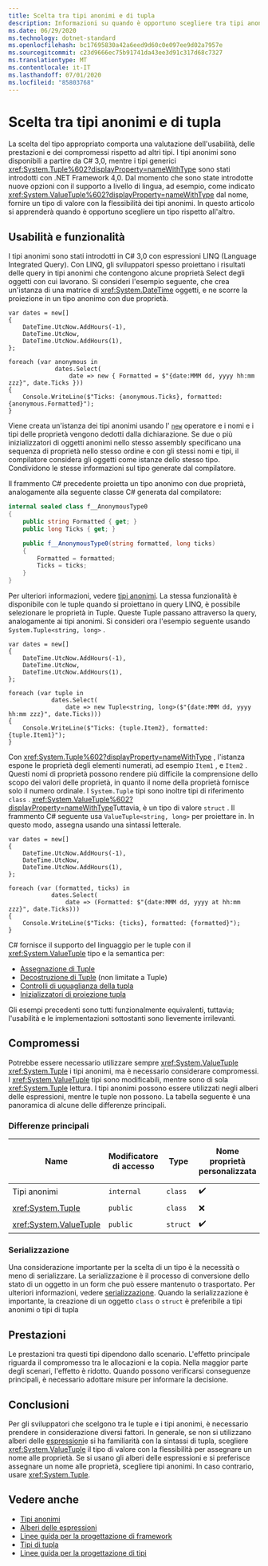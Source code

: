 ```yaml
---
title: Scelta tra tipi anonimi e di tupla
description: Informazioni su quando è opportuno scegliere tra tipi anonimi e tipo di tupla.
ms.date: 06/29/2020
ms.technology: dotnet-standard
ms.openlocfilehash: bc17695830a42a6eed9d60c0e097ee9d02a7957e
ms.sourcegitcommit: c23d9666ec75b91741da43ee3d91c317d68c7327
ms.translationtype: MT
ms.contentlocale: it-IT
ms.lasthandoff: 07/01/2020
ms.locfileid: "85803768"
---
```

# <a name="choosing-between-anonymous-and-tuple-types"></a>Scelta tra tipi anonimi e di tupla

La scelta del tipo appropriato comporta una valutazione dell'usabilità, delle prestazioni e dei compromessi rispetto ad altri tipi. I tipi anonimi sono disponibili a partire da C# 3,0, mentre i tipi generici <xref:System.Tuple%602?displayProperty=nameWithType> sono stati introdotti con .NET Framework 4,0. Dal momento che sono state introdotte nuove opzioni con il supporto a livello di lingua, ad esempio, come indicato <xref:System.ValueTuple%602?displayProperty=nameWithType> dal nome, fornire un tipo di valore con la flessibilità dei tipi anonimi. In questo articolo si apprenderà quando è opportuno scegliere un tipo rispetto all'altro.

## <a name="usability-and-functionality"></a>Usabilità e funzionalità

I tipi anonimi sono stati introdotti in C# 3,0 con espressioni LINQ (Language Integrated Query). Con LINQ, gli sviluppatori spesso proiettano i risultati delle query in tipi anonimi che contengono alcune proprietà Select degli oggetti con cui lavorano. Si consideri l'esempio seguente, che crea un'istanza di una matrice di <xref:System.DateTime> oggetti, e ne scorre la proiezione in un tipo anonimo con due proprietà.

```csharp-interactive
var dates = new[]
{
    DateTime.UtcNow.AddHours(-1),
    DateTime.UtcNow,
    DateTime.UtcNow.AddHours(1),
};

foreach (var anonymous in
             dates.Select(
                 date => new { Formatted = $"{date:MMM dd, yyyy hh:mm zzz}", date.Ticks }))
{
    Console.WriteLine($"Ticks: {anonymous.Ticks}, formatted: {anonymous.Formatted}");
}
```

Viene creata un'istanza dei tipi anonimi usando l' [`new`](../../csharp/language-reference/operators/new-operator.md) operatore e i nomi e i tipi delle proprietà vengono dedotti dalla dichiarazione. Se due o più inizializzatori di oggetti anonimi nello stesso assembly specificano una sequenza di proprietà nello stesso ordine e con gli stessi nomi e tipi, il compilatore considera gli oggetti come istanze dello stesso tipo. Condividono le stesse informazioni sul tipo generate dal compilatore.

Il frammento C# precedente proietta un tipo anonimo con due proprietà, analogamente alla seguente classe C# generata dal compilatore:

```csharp
internal sealed class f__AnonymousType0
{
    public string Formatted { get; }
    public long Ticks { get; }

    public f__AnonymousType0(string formatted, long ticks)
    {
        Formatted = formatted;
        Ticks = ticks;
    }
}
```

Per ulteriori informazioni, vedere [tipi anonimi](../../csharp/programming-guide/classes-and-structs/anonymous-types.md). La stessa funzionalità è disponibile con le tuple quando si proiettano in query LINQ, è possibile selezionare le proprietà in Tuple. Queste Tuple passano attraverso la query, analogamente ai tipi anonimi. Si consideri ora l'esempio seguente usando `System.Tuple<string, long>` .

```csharp-interactive
var dates = new[]
{
    DateTime.UtcNow.AddHours(-1),
    DateTime.UtcNow,
    DateTime.UtcNow.AddHours(1),
};

foreach (var tuple in
            dates.Select(
                date => new Tuple<string, long>($"{date:MMM dd, yyyy hh:mm zzz}", date.Ticks)))
{
    Console.WriteLine($"Ticks: {tuple.Item2}, formatted: {tuple.Item1}");
}
```

Con <xref:System.Tuple%602?displayProperty=nameWithType> , l'istanza espone le proprietà degli elementi numerati, ad esempio `Item1` , e `Item2` . Questi nomi di proprietà possono rendere più difficile la comprensione dello scopo dei valori delle proprietà, in quanto il nome della proprietà fornisce solo il numero ordinale. I `System.Tuple` tipi sono inoltre tipi di riferimento `class` . <xref:System.ValueTuple%602?displayProperty=nameWithType>Tuttavia, è un tipo di valore `struct` . Il frammento C# seguente usa `ValueTuple<string, long>` per proiettare in. In questo modo, assegna usando una sintassi letterale.

```csharp-interactive
var dates = new[]
{
    DateTime.UtcNow.AddHours(-1),
    DateTime.UtcNow,
    DateTime.UtcNow.AddHours(1),
};

foreach (var (formatted, ticks) in
            dates.Select(
                date => (Formatted: $"{date:MMM dd, yyyy at hh:mm zzz}", date.Ticks)))
{
    Console.WriteLine($"Ticks: {ticks}, formatted: {formatted}");
}
```

C# fornisce il supporto del linguaggio per le tuple con il <xref:System.ValueTuple> tipo e la semantica per:

- [Assegnazione di Tuple](../../csharp/tuples.md#assignment-and-tuples)
- [Decostruzione di Tuple](../../csharp/deconstruct.md) (non limitate a Tuple)
- [Controlli di uguaglianza della tupla](../../csharp/tuples.md#equality-and-tuples)
- [Inizializzatori di proiezione tupla](../../csharp/tuples.md#tuple-projection-initializers)

Gli esempi precedenti sono tutti funzionalmente equivalenti, tuttavia; l'usabilità e le implementazioni sottostanti sono lievemente irrilevanti.

## <a name="tradeoffs"></a>Compromessi

Potrebbe essere necessario utilizzare sempre <xref:System.ValueTuple> <xref:System.Tuple> i tipi anonimi, ma è necessario considerare compromessi. I <xref:System.ValueTuple> tipi sono modificabili, mentre sono di sola <xref:System.Tuple> lettura. I tipi anonimi possono essere utilizzati negli alberi delle espressioni, mentre le tuple non possono. La tabella seguente è una panoramica di alcune delle differenze principali.

### <a name="key-differences"></a>Differenze principali

| Name                     | Modificatore di accesso | Type     | Nome proprietà personalizzata | Supporto per la decostruzione | Supporto dell'albero delle espressioni |
|--------------------------|-----------------|----------|----------------------|------------------------|-------------------------|
| Tipi anonimi          | `internal`      | `class`  | ✔️                   | ❌                     | ✔️                     |
| <xref:System.Tuple>      | `public`        | `class`  | ❌                   | ❌                     | ✔️                     |
| <xref:System.ValueTuple> | `public`        | `struct` | ✔️                   | ✔️                     | ❌                     |

### <a name="serialization"></a>Serializzazione

Una considerazione importante per la scelta di un tipo è la necessità o meno di serializzare. La serializzazione è il processo di conversione dello stato di un oggetto in un form che può essere mantenuto o trasportato. Per ulteriori informazioni, vedere [serializzazione](../../csharp/programming-guide/concepts/serialization/index.md). Quando la serializzazione è importante, la creazione di un oggetto `class` o `struct` è preferibile a tipi anonimi o tipi di tupla

## <a name="performance"></a>Prestazioni

Le prestazioni tra questi tipi dipendono dallo scenario. L'effetto principale riguarda il compromesso tra le allocazioni e la copia. Nella maggior parte degli scenari, l'effetto è ridotto. Quando possono verificarsi conseguenze principali, è necessario adottare misure per informare la decisione.

## <a name="conclusion"></a>Conclusioni

Per gli sviluppatori che scelgono tra le tuple e i tipi anonimi, è necessario prendere in considerazione diversi fattori. In generale, se non si utilizzano alberi delle [espressioni](../../csharp/expression-trees.md)e si ha familiarità con la sintassi di tupla, scegliere <xref:System.ValueTuple> il tipo di valore con la flessibilità per assegnare un nome alle proprietà. Se si usano gli alberi delle espressioni e si preferisce assegnare un nome alle proprietà, scegliere tipi anonimi. In caso contrario, usare <xref:System.Tuple>.

## <a name="see-also"></a>Vedere anche

- [Tipi anonimi](../../csharp/programming-guide/classes-and-structs/anonymous-types.md)
- [Alberi delle espressioni](../../csharp/expression-trees.md)
- [Linee guida per la progettazione di framework](index.md)
- [Tipi di tupla](../../csharp/tuples.md)
- [Linee guida per la progettazione di tipi](type.md)
